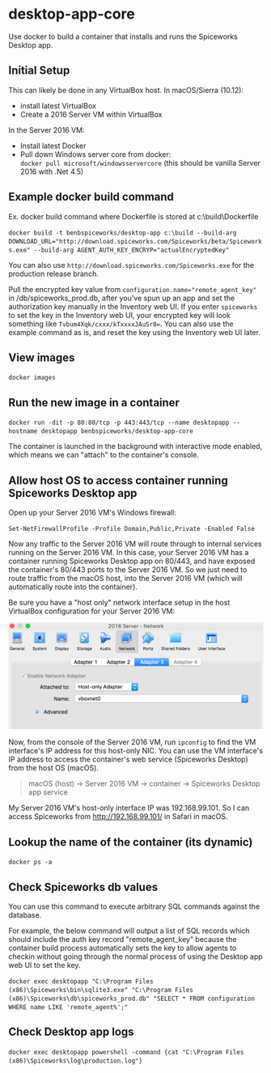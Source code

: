 # desktop-app-core

Use docker to build a container that installs and runs the Spiceworks Desktop app.

## Initial Setup
This can likely be done in any VirtualBox host. In macOS/Sierra (10.12):
  * install latest VirtualBox
  * Create a 2016 Server VM within VirtualBox

In the Server 2016 VM:
  * Install latest Docker
  * Pull down Windows server core from docker:  
  `docker pull microsoft/windowsservercore` (this should be vanilla Server 2016 with .Net 4.5)

## Example docker build command

Ex. docker build command where Dockerfile is stored at c:\build\Dockerfile

`docker build -t benbspiceworks/desktop-app c:\build --build-arg DOWNLOAD_URL="http://download.spiceworks.com/Spiceworks/beta/Spiceworks.exe" --build-arg AGENT_AUTH_KEY_ENCRYP="actualEncryptedKey"`

You can also use `http://download.spiceworks.com/Spiceworks.exe` for the production release branch. 

Pull the encrypted key value from `configuration.name="remote_agent_key"` in /db/spiceworks_prod.db, after you've spun up an app and set the authorization key manually in the Inventory web UI. If you enter `spiceworks` to set the key in the Inventory web UI, your encrypted key will look something like `Tvbum4Xqk/cxxx/kTxxxxJAuSr8=`. You can also use the example command as is, and reset the key using the Inventory web UI later.

## View images 
`docker images`

## Run the new image in a container

`docker run -dit -p 80:80/tcp -p 443:443/tcp --name desktopapp --hostname desktopapp benbspiceworks/desktop-app-core
`

The container is launched in the background with interactive mode enabled, which means we can "attach" to the container's console.

## Allow host OS to access container running Spiceworks Desktop app

Open up your Server 2016 VM's Windows firewall:

`Set-NetFirewallProfile -Profile Domain,Public,Private -Enabled False`

Now any traffic to the Server 2016 VM will route through to internal services running on the Server 2016 VM. In this case, your Server 2016 VM has a container running Spiceworks Desktop app on 80/443, and have exposed the container's 80/443 ports to the Server 2016 VM. So we just need to route traffic from the macOS host, into the Server 2016 VM (which will automatically route into the container).

Be sure you have a "host only" network interface setup in the host VirtualBox configuration for your Server 2016 VM:

![vm-netadapter](https://github.com/benbspiceworks/desktop-app/raw/master/Screen%20Shot%202017-08-28%20at%2011.23.46%20AM.png)

Now, from the console of the Server 2016 VM, run `ipconfig` to find the VM interface's IP address for this host-only NIC.
You can use the VM interface's IP address to access the container's web service (Spiceworks Desktop) from the host OS (macOS).

  > macOS (host) → Server 2016 VM → container → Spiceworks Desktop app service

My Server 2016 VM's host-only interface IP was 192.168.99.101. So I can access Spiceworks from http://192.168.99.101/ in Safari in macOS.

## Lookup the name of the container (its dynamic)
`docker ps -a`

## Check Spiceworks db values
You can use this command to execute arbitrary SQL commands against the database. 

For example, the below command will output a list of SQL records which should include the auth key record "remote_agent_key" because the container build process automatically sets the key to allow agents to checkin without going through the normal process of using the Desktop app web UI to set the key. 

`docker exec desktopapp "C:\Program Files (x86)\Spiceworks\bin\sqlite3.exe" "C:\Program Files (x86)\Spiceworks\db\spiceworks_prod.db" "SELECT * FROM configuration WHERE name LIKE 'remote_agent%';"`
 
## Check Desktop app logs
`docker exec desktopapp powershell -command {cat "C:\Program Files (x86)\Spiceworks\log\production.log"}`
